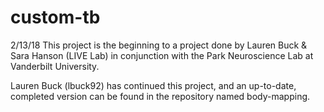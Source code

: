 # custom-tb

2/13/18
This project is the beginning to a project done by Lauren Buck & Sara Hanson (LIVE Lab) in conjunction
with the Park Neuroscience Lab at Vanderbilt University. 

Lauren Buck (lbuck92) has continued this project, and an up-to-date, completed version can be found in the
repository named body-mapping.
